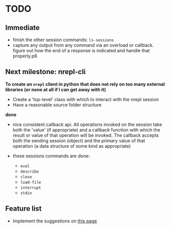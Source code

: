 # TODO

## Immediate

 - finish the other session commands: `ls-sessions`
 - capture any output from any command via an overload or callback. figure out how
   the end of a response is indicated and handle that properly.p6

## Next milestone: nrepl-cli

**To create an `nrepl` client in python that does not rely on too many external libraries (or none at all if I can get away with it)**

 - Create a 'top-level' class with which to interact with the nrepl session
 - Have a reasonable source folder structure

**done**

 - nice consistent callback api. All operations invoked on the session take both the 'value' (if appropriate) and a callback function with which the result or value of that
 operation will be invoked. The callback accepts both the sending session (object) and
 the primary value of that operation (a data structure of some kind as appropriate)
 - these sessions commands are done:

      - `eval`
      - `describe`
      - `close`
      - `load-file`
      - `interrupt`
      - `stdin`


## Feature list
 - Implement the suggestions on [this page](http://infinitemonkeycorps.net/docs/pph/)